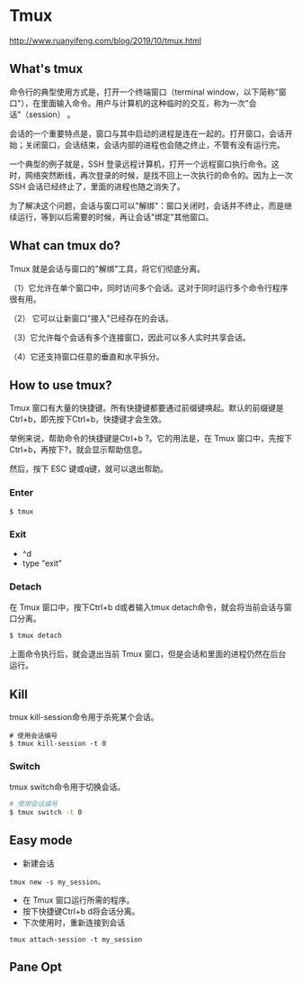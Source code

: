 # Tmux
http://www.ruanyifeng.com/blog/2019/10/tmux.html
## What's tmux
命令行的典型使用方式是，打开一个终端窗口（terminal window，以下简称"窗口"），在里面输入命令。用户与计算机的这种临时的交互，称为一次"会话"（session） 。

会话的一个重要特点是，窗口与其中启动的进程是连在一起的。打开窗口，会话开始；关闭窗口，会话结束，会话内部的进程也会随之终止，不管有没有运行完。

一个典型的例子就是，SSH 登录远程计算机，打开一个远程窗口执行命令。这时，网络突然断线，再次登录的时候，是找不回上一次执行的命令的。因为上一次 SSH 会话已经终止了，里面的进程也随之消失了。

为了解决这个问题，会话与窗口可以"解绑"：窗口关闭时，会话并不终止，而是继续运行，等到以后需要的时候，再让会话"绑定"其他窗口。
## What can tmux do?
 Tmux 就是会话与窗口的"解绑"工具，将它们彻底分离。

（1）它允许在单个窗口中，同时访问多个会话。这对于同时运行多个命令行程序很有用。

（2） 它可以让新窗口"接入"已经存在的会话。

（3）它允许每个会话有多个连接窗口，因此可以多人实时共享会话。

（4）它还支持窗口任意的垂直和水平拆分。
## How to use tmux?
Tmux 窗口有大量的快捷键。所有快捷键都要通过前缀键唤起。默认的前缀键是Ctrl+b，即先按下Ctrl+b，快捷键才会生效。

举例来说，帮助命令的快捷键是Ctrl+b ?。它的用法是，在 Tmux 窗口中，先按下Ctrl+b，再按下?，就会显示帮助信息。

然后，按下 ESC 键或q键，就可以退出帮助。
### Enter
    $ tmux
### Exit
* ^d
* type "exit"
### Detach
在 Tmux 窗口中，按下Ctrl+b d或者输入tmux detach命令，就会将当前会话与窗口分离。
```zsh
$ tmux detach
```
上面命令执行后，就会退出当前 Tmux 窗口，但是会话和里面的进程仍然在后台运行。
## Kill
tmux kill-session命令用于杀死某个会话。
```shell
# 使用会话编号
$ tmux kill-session -t 0
```
### Switch
tmux switch命令用于切换会话。
```zsh
# 使用会话编号
$ tmux switch -t 0
```
## Easy mode
* 新建会话
```
tmux new -s my_session。
```
* 在 Tmux 窗口运行所需的程序。
* 按下快捷键Ctrl+b d将会话分离。
* 下次使用时，重新连接到会话
```
tmux attach-session -t my_session
```
## Pane Opt